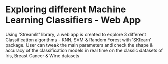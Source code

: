 # Exploring different Machine Learning Classifiers - Web App

Using 'Streamlit' library, a web app is created to explore 3 different Classification algorithms - KNN, SVM & Random Forest with 'SKlearn' package.
User can tweak the main parameters and check the shape & accuracy of the classification models in real time on the 
classic datasets of Iris, Breast Cancer & Wine datasets
